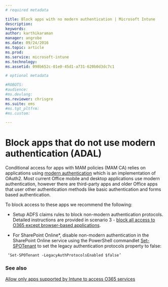 ```yaml
---
# required metadata

title: Block apps with no modern authentication | Microsoft Intune
description:
keywords:
author: karthikaraman
manager: angrobe
ms.date: 09/24/2016
ms.topic: article
ms.prod:
ms.service: microsoft-intune
ms.technology:
ms.assetid: 098b652c-01e0-45d1-a731-620b0d3dc7c1

# optional metadata

#ROBOTS:
#audience:
#ms.devlang:
ms.reviewer: chrisgre
ms.suite: ems
#ms.tgt_pltfrm:
#ms.custom:

---
```


# Block apps that do not use modern authentication (ADAL)
Conditional access for apps with MAM policies (MAM CA) relies on applications using [modern authentication](https://support.office.com/en-US/article/Using-Office-365-modern-authentication-with-Office-clients-776c0036-66fd-41cb-8928-5495c0f9168a) which is an implementation of OAuth2. Most current Office mobile and desktop applications use modern authentication, however there are third-party apps and older Office apps that user other authentication methods like basic authentication and forms based authentication.

To block access to these apps we recommend the following:

* Setup ADFS claims rules to block non-modern authentication protocols. Detailed instructions are provided in scenario 3 - [block all access to O365 except browser-based applications](https://technet.microsoft.com/library/dn592182.aspx).

* For SharePoint Online*, disable non-modern authentication in the SharePoint Online service using the PowerShell commandlet [Set-SPOTenant](https://technet.microsoft.com/en-us/library/fp161390.aspx) to set the legacy authentication protocols property to false:
```
 ‘Set-SPOTenant -LegacyAuthProtocolsEnabled $false’
```
### See also
[Allow only apps supported by Intune to access O365 services](allow-policy-managed-apps-access-to-o365.md)
